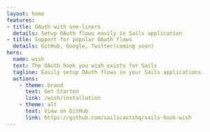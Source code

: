 ```yaml
---
layout: home
features:
- title: OAuth with one-liners
  details: Setup OAuth flows easily in Sails application
- title: Support for popular OAuth flows
  details: GitHub, Google, Twitter(coming soon)
hero:
  name: wish
  text: The OAuth hook you wish exists for Sails
  tagline: Easily setup OAuth flows in your Sails applications.
  actions:
    - theme: brand
      text: Get Started
      link: /wish/installation
    - theme: alt
      text: View on GitHub
      link: https://github.com/sailscastshq/sails-hook-wish
---
```

